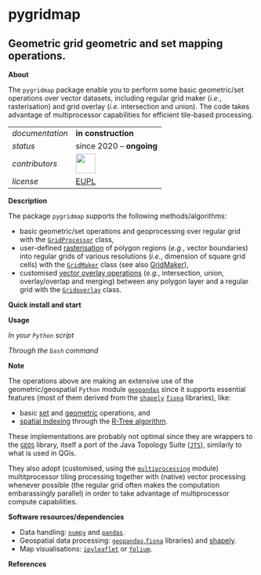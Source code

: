 pygridmap
=========

Geometric grid geometric and set mapping operations.
---


**About**

The `pygridmap` package enable you to perform some basic geometric/set operations over vector datasets, including regular grid maker (_i.e._, rasterisation) and grid overlay (_i.e._ intersection and union). The code takes advantage of multiprocessor capabilities for efficient tile-based processing. 

<table align="center">
    <tr> <td align="left"><i>documentation</i></td> <td align="left"><b>in construction</b></td>  </tr> 
    <tr> <td align="left"><i>status</i></td> <td align="left">since 2020 &ndash; <b>ongoing</b></td></tr> 
    <tr> <td align="left"><i>contributors</i></td> 
    <td align="left" valign="middle">
<a href="https://github.com/gjacopo"><img src="https://github.com/gjacopo.png" width="40"></a>
</td> </tr> 
    <tr> <td align="left"><i>license</i></td> <td align="left"><a href="https://joinup.ec.europa.eu/sites/default/files/eupl1.1.-licence-en_0.pdfEUPL">EUPL</a> </td> </tr> 
</table>

**Description**

The package `pygridmap` supports the following methods/algorithms: 
* basic geometric/set operations and geoprocessing over regular grid with the [`GridProcessor`](pygridmap/base.py) class,
* user-defined [rasterisation](https://en.wikipedia.org/wiki/Rasterisation) of polygon regions (_e.g._, vector boundaries) into regular grids of various resolutions (_i.e._, dimension of square grid cells) with the [`GridMaker`](pygridmap/gridding.py) class (see also [GridMaker](https://github.com/eurostat/GridMaker)),
* customised [vector overlay operations](https://docs.qgis.org/3.10/en/docs/user_manual/processing_algs/qgis/vectoroverlay.html) (_e.g._, intersection, union, overlay/overlap and merging) between any polygon layer and a regular grid with the [`Gridoverlay`](pygridmap/overlay.py) class.

**Quick install and start**

**Usage**

*In your `Python` script*

*Through the `bash` command*

**Note**

The operations above are making an extensive use of the geometric/geospatial `Python` module [`geopandas`](https://geopandas.org/) since it supports essential features (most of them derived from the [`shapely`](https://shapely.readthedocs.io/en/latest/manual.html) [`fiona`](https://fiona.readthedocs.io/en/latest/manual.html) libraries), like:
  * basic [set](https://geopandas.org/set_operations.html) and [geometric](https://geopandas.org/geometric_manipulations.html) operations, and
  * [spatial indexing](https://geopandas.org/mergingdata.html?highlight=spatial%20index) through the [R-Tree algorithm](https://automating-gis-processes.github.io/site/notebooks/L3/spatial_index.html).
  
These implementations are probably not optimal since they are wrappers to the [`GEOS`](https://trac.osgeo.org/geos/) library, itself a port of the Java Topology Suite ([`JTS`](https://projects.eclipse.org/projects/locationtech.jts)), similarly to what is used in QGis.

They also adopt (customised, using the [`multiprocessing`](https://docs.python.org/3/library/multiprocessing.html) module) multitprocessor tiling processing together with (native) vector processing whenever possible (the regular grid often makes the computation embarassingly parallel) in order to take advantage of multiprocessor compute capabilities.

**<a name="Software"></a>Software resources/dependencies**

* Data handling: [`numpy`](https://numpy.org/) and [`pandas`](http://pandas.pydata.org).
* Geospatial data processing: [`geopandas`](http://geopandas.org),[`fiona`](https://fiona.readthedocs.io/en/latest/manual.html) libraries) and [shapely](https://pypi.org/project/Shapely/).
* Map visualisations: [`ipyleaflet`](https://github.com/jupyter-widgets/ipyleaflet) or [`folium`](https://github.com/python-visualization/folium).

**<a name="References"></a>References**
